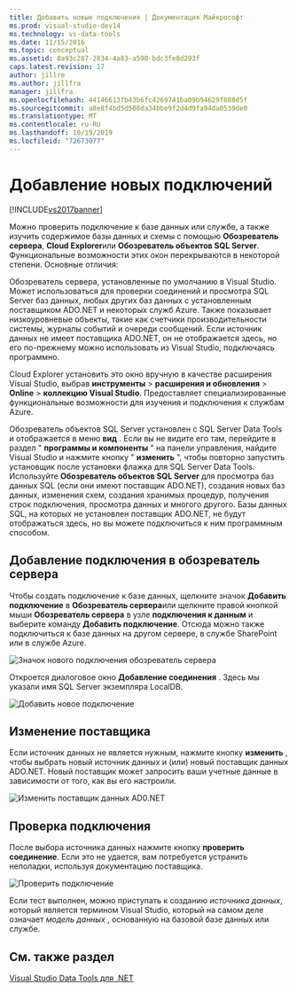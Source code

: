 ```yaml
---
title: Добавить новые подключения | Документация Майкрософт
ms.prod: visual-studio-dev14
ms.technology: vs-data-tools
ms.date: 11/15/2016
ms.topic: conceptual
ms.assetid: 8a93c287-2834-4a83-a590-bdc3fe8d293f
caps.latest.revision: 17
author: jillre
ms.author: jillfra
manager: jillfra
ms.openlocfilehash: 44146613fb43b6fc4269741ba09b94629f888d5f
ms.sourcegitcommit: a8e8f4bd5d508da34bbe9f2d4d9fa94da0539de0
ms.translationtype: MT
ms.contentlocale: ru-RU
ms.lasthandoff: 10/19/2019
ms.locfileid: "72673077"
---
```

# <a name="add-new-connections"></a>Добавление новых подключений
[!INCLUDE[vs2017banner](../includes/vs2017banner.md)]

Можно проверить подключение к базе данных или службе, а также изучить содержимое базы данных и схемы с помощью **Обозреватель сервера**, **Cloud Explorer**или **Обозреватель объектов SQL Server**. Функциональные возможности этих окон перекрываются в некоторой степени. Основные отличия:

 Обозреватель сервера, установленные по умолчанию в Visual Studio. Может использоваться для проверки соединений и просмотра SQL Server баз данных, любых других баз данных с установленным поставщиком ADO.NET и некоторых служб Azure. Также показывает низкоуровневые объекты, такие как счетчики производительности системы, журналы событий и очереди сообщений. Если источник данных не имеет поставщика ADO.NET, он не отображается здесь, но его по-прежнему можно использовать из Visual Studio, подключаясь программно.

 Cloud Explorer установить это окно вручную в качестве расширения Visual Studio, выбрав **инструменты**  > **расширения и обновления**  > **Online**  > **коллекцию Visual Studio**. Предоставляет специализированные функциональные возможности для изучения и подключения к службам Azure.

 Обозреватель объектов SQL Server установлен с SQL Server Data Tools и отображается в меню **вид** . Если вы не видите его там, перейдите в раздел " **программы и компоненты** " на панели управления, найдите Visual Studio и нажмите кнопку " **изменить** ", чтобы повторно запустить установщик после установки флажка для SQL Server Data Tools. Используйте **Обозреватель объектов SQL Server** для просмотра баз данных SQL (если они имеют поставщик ADO.NET), создания новых баз данных, изменения схем, создания хранимых процедур, получения строк подключения, просмотра данных и многого другого. Базы данных SQL, на которых не установлен поставщик ADO.NET, не будут отображаться здесь, но вы можете подключиться к ним программным способом.

## <a name="add-a-connection-in-server-explorer"></a>Добавление подключения в обозреватель сервера
 Чтобы создать подключение к базе данных, щелкните значок **Добавить подключение** в **Обозреватель сервера**или щелкните правой кнопкой мыши **Обозреватель сервера** в узле **подключения к данным** и выберите команду **Добавить подключение**. Отсюда можно также подключиться к базе данных на другом сервере, в службе SharePoint или в службе Azure.

 ![Значок нового подключения обозреватель сервера](../data-tools/media/raddata-server-explorer-new-connection-icon.png "значок нового подключения раддата обозреватель сервера")

 Откроется диалоговое окно **Добавление соединения** . Здесь мы указали имя SQL Server экземпляра LocalDB.

 ![Добавить новое подключение](../data-tools/media/raddata-add-new-connection-dialog.png "Диалоговое окно добавления нового соединения раддата")

## <a name="change-the-provider"></a>Изменение поставщика
 Если источник данных не является нужным, нажмите кнопку **изменить** , чтобы выбрать новый источник данных и (или) новый поставщик данных ADO.NET. Новый поставщик может запросить ваши учетные данные в зависимости от того, как вы его настроили.

 ![Изменить поставщик данных AD0.NET](../data-tools/media/raddata-change-ad0-net-data-provider.png "Поставщик данных раддата Change AD0.NET")

## <a name="test-the-connection"></a>Проверка подключения
 После выбора источника данных нажмите кнопку **проверить соединение**. Если это не удается, вам потребуется устранить неполадки, используя документацию поставщика.

 ![Проверить подключение](../data-tools/media/raddata-test-connection.png "раддата тестовое подключение")

 Если тест выполнен, можно приступать к созданию *источника данных*, который является термином Visual Studio, который на самом деле означает *модель данных* , основанную на базовой базе данных или службе.

## <a name="see-also"></a>См. также раздел
 [Visual Studio Data Tools для .NET](../data-tools/visual-studio-data-tools-for-dotnet.md)
